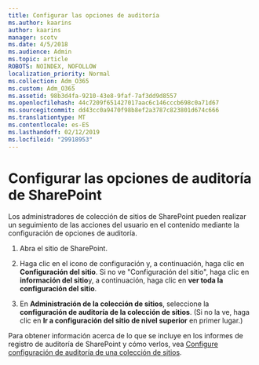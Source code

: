 ```yaml
---
title: Configurar las opciones de auditoría
ms.author: kaarins
author: kaarins
manager: scotv
ms.date: 4/5/2018
ms.audience: Admin
ms.topic: article
ROBOTS: NOINDEX, NOFOLLOW
localization_priority: Normal
ms.collection: Adm_O365
ms.custom: Adm_O365
ms.assetid: 98b3d4fa-9210-43e8-9faf-7af3dd9d8557
ms.openlocfilehash: 44c7209f651427017aac6c146cccb698c0a71d67
ms.sourcegitcommit: dd43cc0a9470f98b8ef2a3787c823801d674c666
ms.translationtype: MT
ms.contentlocale: es-ES
ms.lasthandoff: 02/12/2019
ms.locfileid: "29918953"
---
```

# <a name="configure-sharepoint-audit-settings"></a>Configurar las opciones de auditoría de SharePoint

Los administradores de colección de sitios de SharePoint pueden realizar un seguimiento de las acciones del usuario en el contenido mediante la configuración de opciones de auditoría.
  
1. Abra el sitio de SharePoint.
    
2. Haga clic en el icono de configuración y, a continuación, haga clic en **Configuración del sitio**. Si no ve "Configuración del sitio", haga clic en **información del sitio**y, a continuación, haga clic en **ver toda la configuración del sitio**.
    
3. En **Administración de la colección de sitios**, seleccione la **configuración de auditoría de la colección de sitios**. (Si no la ve, haga clic en **Ir a configuración del sitio de nivel superior** en primer lugar.) 
    
Para obtener información acerca de lo que se incluye en los informes de registro de auditoría de SharePoint y cómo verlos, vea [Configure configuración de auditoría de una colección de sitios](https://go.microsoft.com/fwlink/?linkid=404050).
  

